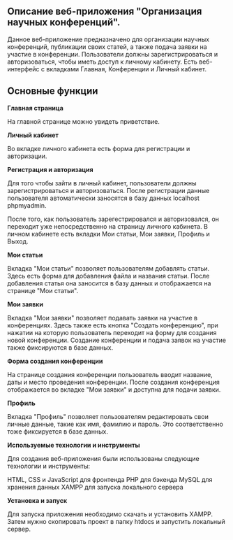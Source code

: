 ## Описание веб-приложения "Организация научных конференций".

Данное веб-приложение предназначено для организации научных конференций, публикации своих статей, а также подача заявки на участие в конференции. Пользователи должны зарегистрироваться и авторизоваться, чтобы иметь доступ к личному кабинету.
Есть веб-интерфейс с вкладками Главная, Конференции и Личный кабинет.

## Основные функции


**Главная страница**

На главной странице можно увидеть приветствие.

**Личный кабинет**

Во вкладке личного кабинета есть форма для регистрации и авторизации.

**Регистрация и авторизация**

Для того чтобы зайти в личный кабинет, пользователи должны зарегистрироваться и авторизоваться. После регистрации данные пользователя автоматически заносятся в базу данных localhost phpmyadmin.

После того, как пользователь зарегестрировался и авторизовался, он переходит уже непосредственно на страницу личного кабинета.
В личном кабинете есть вкладки Мои статьи, Мои заявки, Профиль и Выход.

**Мои статьи**

Вкладка "Мои статьи" позволяет пользователям добавлять статьи. Здесь есть форма для добавления файла и названия статьи. После добавления статья она заносится в базу данных и отображается на странице "Мои статьи".

**Мои заявки**

Вкладка "Мои заявки" позволяет подавать заявки на участие в конференциях. Здесь также есть кнопка "Создать конференцию", при нажатии на которую пользователь переходит на форму для создания новой конференции. Создание конференции и подача заявок на участие также фиксируются в базе данных.

**Форма создания конференции**

На странице создания конференции пользователь вводит название, даты и место проведения конференции. После создания конференция отображается во вкладке "Мои заявки" и доступна для подачи заявки.

**Профиль**

Вкладка "Профиль" позволяет пользователям редактировать свои личные данные, такие как имя, фамилию и пароль. Это соответственно тоже фиксируется в базе данных.

**Используемые технологии и инструменты**

Для создания веб-приложения были использованы следующие технологии и инструменты:

HTML, CSS и JavaScript для фронтенда
PHP для бэкенда
MySQL для хранения данных
XAMPP для запуска локального сервера

**Установка и запуск**

Для запуска приложения необходимо скачать и установить XAMPP. Затем нужно скопировать проект в папку htdocs и запустить локальный сервер.
